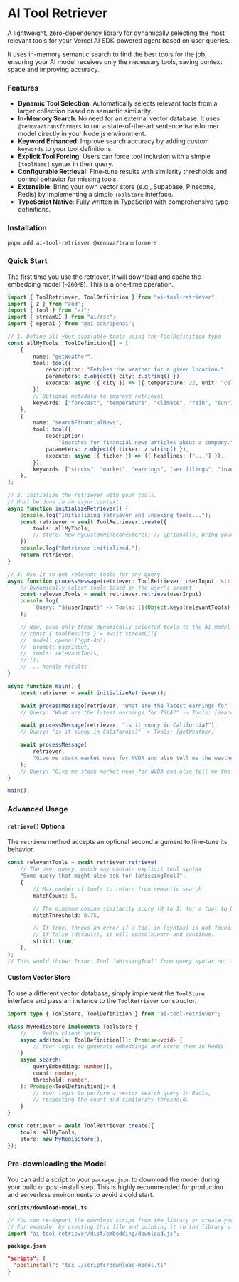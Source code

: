 # AI Tool Retriever

A lightweight, zero-dependency library for dynamically selecting the most relevant tools for your Vercel AI SDK-powered agent based on user queries.

It uses in-memory semantic search to find the best tools for the job, ensuring your AI model receives only the necessary tools, saving context space and improving accuracy.

### Features

- **Dynamic Tool Selection**: Automatically selects relevant tools from a larger collection based on semantic similarity.
- **In-Memory Search**: No need for an external vector database. It uses `@xenova/transformers` to run a state-of-the-art sentence transformer model directly in your Node.js environment.
- **Keyword Enhanced**: Improve search accuracy by adding custom `keywords` to your tool definitions.
- **Explicit Tool Forcing**: Users can force tool inclusion with a simple `[toolName]` syntax in their query.
- **Configurable Retrieval**: Fine-tune results with similarity thresholds and control behavior for missing tools.
- **Extensible**: Bring your own vector store (e.g., Supabase, Pinecone, Redis) by implementing a simple `ToolStore` interface.
- **TypeScript Native**: Fully written in TypeScript with comprehensive type definitions.

### Installation

```bash
pnpm add ai-tool-retriever @xenova/transformers
```

### Quick Start

The first time you use the retriever, it will download and cache the embedding model (`~260MB`). This is a one-time operation.

```typescript
import { ToolRetriever, ToolDefinition } from "ai-tool-retriever";
import { z } from "zod";
import { tool } from "ai";
import { streamUI } from "ai/rsc";
import { openai } from "@ai-sdk/openai";

// 1. Define all your available tools using the ToolDefinition type
const allMyTools: ToolDefinition[] = [
	{
		name: "getWeather",
		tool: tool({
			description: "Fetches the weather for a given location.",
			parameters: z.object({ city: z.string() }),
			execute: async ({ city }) => ({ temperature: 22, unit: "celsius" }),
		}),
		// Optional metadata to improve retrieval
		keywords: ["forecast", "temperature", "climate", "rain", "sun"],
	},
	{
		name: "searchFinancialNews",
		tool: tool({
			description:
				"Searches for financial news articles about a company.",
			parameters: z.object({ ticker: z.string() }),
			execute: async ({ ticker }) => ({ headlines: ["..."] }),
		}),
		keywords: ["stocks", "market", "earnings", "sec filings", "investing"],
	},
];

// 2. Initialize the retriever with your tools.
// Must be done in an async context.
async function initializeRetriever() {
	console.log("Initializing retriever and indexing tools...");
	const retriever = await ToolRetriever.create({
		tools: allMyTools,
		// store: new MyCustomPineconeStore() // Optionally, bring your own store
	});
	console.log("Retriever initialized.");
	return retriever;
}

// 3. Use it to get relevant tools for any query
async function processMessage(retriever: ToolRetriever, userInput: string) {
	// Dynamically select tools based on the user's prompt
	const relevantTools = await retriever.retrieve(userInput);
	console.log(
		`Query: "${userInput}" -> Tools: [${Object.keys(relevantTools).join(", ")}]`,
	);

	// Now, pass only these dynamically selected tools to the AI model
	// const { toolResults } = await streamUI({
	// 	model: openai('gpt-4o'),
	// 	prompt: userInput,
	// 	tools: relevantTools,
	// });
	// ... handle results
}

async function main() {
	const retriever = await initializeRetriever();

	await processMessage(retriever, "What are the latest earnings for TSLA?");
	// Query: "What are the latest earnings for TSLA?" -> Tools: [searchFinancialNews]

	await processMessage(retriever, "is it sunny in California?");
	// Query: "is it sunny in California?" -> Tools: [getWeather]

	await processMessage(
		retriever,
		"Give me stock market news for NVDA and also tell me the weather in SF",
	);
	// Query: "Give me stock market news for NVDA and also tell me the weather in SF" -> Tools: [searchFinancialNews, getWeather]
}

main();
```

### Advanced Usage

#### `retrieve()` Options

The `retrieve` method accepts an optional second argument to fine-tune its behavior.

```typescript
const relevantTools = await retriever.retrieve(
	// The user query, which may contain explicit tool syntax
	"Some query that might also ask for [aMissingTool]",
	{
		// Max number of tools to return from semantic search
		matchCount: 5,

		// The minimum cosine similarity score (0 to 1) for a tool to be included
		matchThreshold: 0.75,

		// If true, throws an error if a tool in [syntax] is not found.
		// If false (default), it will console.warn and continue.
		strict: true,
	},
);
// This would throw: Error: Tool 'aMissingTool' from query syntax not found.
```

#### Custom Vector Store

To use a different vector database, simply implement the `ToolStore` interface and pass an instance to the `ToolRetriever` constructor.

```typescript
import type { ToolStore, ToolDefinition } from "ai-tool-retriever";

class MyRedisStore implements ToolStore {
	// ... Redis client setup
	async add(tools: ToolDefinition[]): Promise<void> {
		// Your logic to generate embeddings and store them in Redis
	}
	async search(
		queryEmbedding: number[],
		count: number,
		threshold: number,
	): Promise<ToolDefinition[]> {
		// Your logic to perform a vector search query in Redis,
		// respecting the count and similarity threshold.
	}
}

const retriever = await ToolRetriever.create({
	tools: allMyTools,
	store: new MyRedisStore(),
});
```

### Pre-downloading the Model

You can add a script to your `package.json` to download the model during your build or post-install step. This is highly recommended for production and serverless environments to avoid a cold start.

**`scripts/download-model.ts`**

```typescript
// You can re-export the download script from the library or create your own.
// For example, by creating this file and pointing it to the library's script.
import "ai-tool-retriever/dist/embedding/download.js";
```

**`package.json`**

```json
"scripts": {
  "postinstall": "tsx ./scripts/download-model.ts"
}
```
